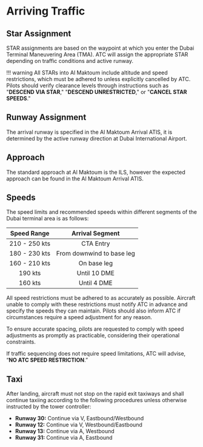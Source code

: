 # Arriving Traffic
## Star Assignment
STAR assignments are based on the waypoint at which you enter the Dubai Terminal Maneuvering Area (TMA). ATC will assign the appropriate STAR depending on traffic conditions and active runway.

!!! warning
    All STARs into Al Maktoum include altitude and speed restrictions, which must be adhered to unless explicitly cancelled by ATC. Pilots should verify clearance levels through instructions such as "**DESCEND VIA STAR**," "**DESCEND UNRESTRICTED**," or "**CANCEL STAR SPEEDS**."

## Runway Assignment
The arrival runway is specified in the Al Maktoum Arrival ATIS, it is determined by the active runway direction at Dubai International Airport.

## Approach
The standard approach at Al Maktoum is the ILS, however the expected approach can be found in the Al Maktoum  Arrival ATIS.

## Speeds
The speed limits and recommended speeds within different segments of the Dubai terminal area is as follows:

|  Speed Range  |              Arrival Segment              |
|:-------------:|:-----------------------------------------:|
| 210 - 250 kts |                 CTA Entry                 |
| 180 - 230 kts |         From downwind to base leg         |
| 160 - 210 kts |                On base leg                |
|    190 kts    |                Until 10 DME               |
|    160 kts    |                Until 4 DME                |

All speed restrictions must be adhered to as accurately as possible. Aircraft unable to comply with these restrictions must notify ATC in advance and specify the speeds they can maintain. Pilots should also inform ATC if circumstances require a speed adjustment for any reason.  

To ensure accurate spacing, pilots are requested to comply with speed adjustments as promptly as practicable, considering their operational constraints.  

If traffic sequencing does not require speed limitations, ATC will advise, “**NO ATC SPEED RESTRICTION**.”  

## Taxi
After landing, aircraft must not stop on the rapid exit taxiways and shall continue taxiing according to the following procedures unless otherwise instructed by the tower controller:

- **Runway 30:** Continue via V, Eastbound/Westbound
- **Runway 12:** Continue via V, Westbound/Eastbound
- **Runway 13:** Continue via A, Westbound
- **Runway 31:** Continue via A, Eastbound